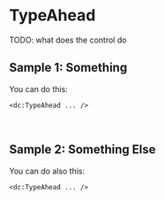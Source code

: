 # TypeAhead

TODO: what does the control do

## Sample 1: Something

You can do this:

```DOTHTML
<dc:TypeAhead ... />
```

<br />

## Sample 2: Something Else

You can do also this:

```DOTHTML
<dc:TypeAhead ... />
```